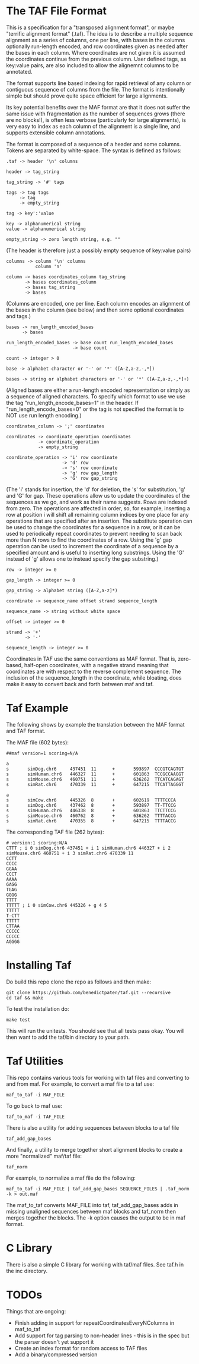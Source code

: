 # The TAF File Format

This is a specification for a "transposed alignment format", or maybe "terrific alignment format" (.taf). The idea
is to describe a multiple sequence alignment as a series of columns, one per line, with bases in the
columns optionally run-length encoded, and row coordinates given as needed after the bases in each column.
Where coordinates are not given it is assumed the coordinates continue from the previous column.
User defined tags, as key:value pairs, are also included to allow the alignemnt
columns to be annotated.

The format supports line based indexing for rapid retrieval of any column or contiguous sequence of columns from
the file. The format is intentionally simple but should prove quite space efficient for large alignments.

Its key potential benefits over the MAF format are that it does not suffer the same
issue with fragmentation as the number of sequences grows (there are no blocks!), is often less verbose (particularly
for large alignments), is very easy to index as each column of the alignment is a single line, and supports
extensible column annotations.

The format is composed of a sequence of a header and some columns.
Tokens are separated by white-space. The syntax is defined as follows:

    .taf -> header '\n' columns
    
    header -> tag_string
    
    tag_string -> '#' tags
    
    tags -> tag tags
         -> tag
         -> empty_string   
    
    tag -> key':'value
    
    key -> alphanumerical string
    value -> alphanumerical string

    empty_string -> zero length string, e.g. ""

(The header is therefore just a possibly empty sequence of key:value pairs)

    columns -> column '\n' columns
               column 'n'
    
    column -> bases coordinates_column tag_string 
           -> bases coordinates_column
           -> bases tag_string
           -> bases

(Columns are encoded, one per line. Each column encodes an alignment of the
bases in the column (see below) and then some optional coordinates and tags.)

    bases -> run_length_encoded_bases
          -> bases

    run_length_encoded_bases -> base count run_length_encoded_bases
                             -> base count
    
    count -> integer > 0
    
    base -> alphabet character or '-' or '*' ([A-Z,a-z,-,*])

    bases -> string or alphabet characters or '-' or '*' ([A-Z,a-z,-,*]+)

(Aligned bases are either a run-length encoded
representation or simply as a sequence of aligned characters. To specify
which format to use we use the tag "run_length_encode_bases=1" in the header.
If "run_length_encode_bases=0" or the tag is not specified the format is
to NOT use run length encoding.)

    coordinates_column -> ';' coordinates
    
    coordinates -> coordinate_operation coordinates 
                -> coordinate_operation
                -> empty_string
    
    coordinate_operation -> 'i' row coordinate
                         -> 'd' row
                         -> 's' row coordinate
                         -> 'g' row gap_length
                         -> 'G' row gap_string

(The 'i' stands for insertion, the 'd' for deletion, the 's' for substitution, 'g' and 'G' for gap. These operations
allow us to update the coordinates of the sequences as we go, and work as their name suggests. Rows are indexed from zero.
The operations are affected in order, so, for example, inserting a row at position i will shift all remaining column indices by one place
for any operations that are specified after an insertion.
The substitute operation can be used to change the coordinates for a sequence in a row, or it can be used to periodically repeat
coordinates to prevent needing to scan back more than N rows to find the coordinates of a row.
Using the 'g' gap operation can be used to increment the coordinate of a sequence by a specified amount and is useful to inserting
long substrings. Using the 'G' instead of 'g' allows one to instead specify the gap substring.)

    row -> integer >= 0
    
    gap_length -> integer >= 0
    
    gap_string -> alphabet string ([A-Z,a-z]*)
    
    coordinate -> sequence_name offset strand sequence_length
    
    sequence_name -> string without white space
    
    offset -> integer >= 0
    
    strand -> '+'
           -> '-'

    sequence_length -> integer >= 0

Coordinates in TAF use the same conventions as MAF format. That is,
zero-based, half-open coordinates, with a negative strand meaning that 
coordinates are with respect to the reverse complement sequence. The 
inclusion of the sequence_length in the coordinate, while bloating,
does make it easy to convert back and forth between maf and taf.

# Taf Example

The following shows by example the translation between the MAF format and TAF format.

The MAF file (602 bytes):

    ##maf version=1 scoring=N/A
    
    a
    s       simDog.chr6     437451  11      +       593897  CCCGTCAGTGT
    s       simHuman.chr6   446327  11      +       601863  TCCGCCAAGGT
    s       simMouse.chr6   460751  11      +       636262  TTCATCAGAGT
    s       simRat.chr6     470339  11      +       647215  TTCATTAGGGT
    
    a
    s       simCow.chr6     445326  8       +       602619  TTTTCCCA
    s       simDog.chr6     437462  8       +       593897  TT-TTCCG
    s       simHuman.chr6   446338  8       +       601863  TTCTTCCG
    s       simMouse.chr6   460762  8       +       636262  TTTTACCG
    s       simRat.chr6     470355  8       +       647215  TTTTACCG

The corresponding TAF file (262 bytes):

    # version:1 scoring:N/A
    CTTT ; i 0 simDog.chr6 437451 + i 1 simHuman.chr6 446327 + i 2 simMouse.chr6 460751 + i 3 simRat.chr6 470339 11
    CCTT
    CCCC
    GGAA
    CCCT
    AAAA
    GAGG
    TGAG
    GGGG
    TTTT
    TTTTT ; i 0 simCow.chr6 445326 + g 4 5
    TTTTT
    T-CTT
    TTTTT
    CTTAA
    CCCCC
    CCCCC
    AGGGG

# Installing Taf

Do build this repo clone the repo as follows and then make:

    git clone https://github.com/benedictpaten/taf.git --recursive
    cd taf && make

To test the installation do:

    make test

This will run the unitests. You should see that all tests pass okay. You will 
then want to add the taf/bin directory to your path. 

# Taf Utilities

This repo contains various tools for working with taf files and converting to and 
from maf. For example, to convert a maf file to a taf use:

    maf_to_taf -i MAF_FILE

To go back to maf use:

    taf_to_maf -i TAF_FILE

There is also a utility for adding sequences between blocks to a taf file

    taf_add_gap_bases

And finally, a utility to merge together short alignment blocks to create a more
"normalized" maf/taf file:

    taf_norm

For example, to normalize a maf file do the following:

    maf_to_taf -i MAF_FILE | taf_add_gap_bases SEQUENCE_FILES | .taf_norm -k > out.maf

The maf_to_taf converts MAF_FILE into taf, taf_add_gap_bases adds in missing
unaligned sequences between maf blocks and taf_norm then merges together the blocks. The 
-k option causes the output to be in maf format.

# C Library

There is also a simple C library for working with taf/maf files. See taf.h in the
inc directory.

# TODOs

Things that are ongoing:

* Finish adding in support for repeatCoordinatesEveryNColumns in maf_to_taf
* Add support for tag parsing to non-header lines - this is in the spec but the parser doesn't yet support it
* Create an index format for random access to TAF files
* Add a binary/compressed version